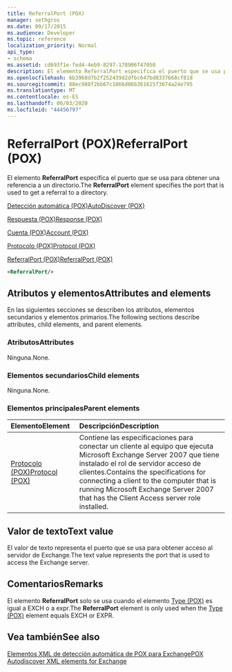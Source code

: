 ```yaml
---
title: ReferralPort (POX)
manager: sethgros
ms.date: 09/17/2015
ms.audience: Developer
ms.topic: reference
localization_priority: Normal
api_type:
- schema
ms.assetid: cd693f1e-fed4-4eb9-8297-178906f47050
description: El elemento ReferralPort especifica el puerto que se usa para obtener una referencia a un directorio.
ms.openlocfilehash: 6b3968d7b2f252439d2dfbc647bd8337668cf818
ms.sourcegitcommit: 88ec988f2bb67c1866d06b361615f3674a24e795
ms.translationtype: MT
ms.contentlocale: es-ES
ms.lasthandoff: 06/03/2020
ms.locfileid: "44456797"
---
```

# <a name="referralport-pox"></a><span data-ttu-id="22484-103">ReferralPort (POX)</span><span class="sxs-lookup"><span data-stu-id="22484-103">ReferralPort (POX)</span></span>

<span data-ttu-id="22484-104">El elemento **ReferralPort** especifica el puerto que se usa para obtener una referencia a un directorio.</span><span class="sxs-lookup"><span data-stu-id="22484-104">The **ReferralPort** element specifies the port that is used to get a referral to a directory.</span></span> 
  
[<span data-ttu-id="22484-105">Detección automática (POX)</span><span class="sxs-lookup"><span data-stu-id="22484-105">AutoDiscover (POX)</span></span>](autodiscover-pox.md)
  
[<span data-ttu-id="22484-106">Respuesta (POX)</span><span class="sxs-lookup"><span data-stu-id="22484-106">Response (POX)</span></span>](response-pox.md)
  
[<span data-ttu-id="22484-107">Cuenta (POX)</span><span class="sxs-lookup"><span data-stu-id="22484-107">Account (POX)</span></span>](account-pox.md)
  
[<span data-ttu-id="22484-108">Protocolo (POX)</span><span class="sxs-lookup"><span data-stu-id="22484-108">Protocol (POX)</span></span>](protocol-pox.md)
  
[<span data-ttu-id="22484-109">ReferralPort (POX)</span><span class="sxs-lookup"><span data-stu-id="22484-109">ReferralPort (POX)</span></span>](referralport-pox.md)
  
```xml
<ReferralPort/>
```

## <a name="attributes-and-elements"></a><span data-ttu-id="22484-110">Atributos y elementos</span><span class="sxs-lookup"><span data-stu-id="22484-110">Attributes and elements</span></span>

<span data-ttu-id="22484-111">En las siguientes secciones se describen los atributos, elementos secundarios y elementos primarios.</span><span class="sxs-lookup"><span data-stu-id="22484-111">The following sections describe attributes, child elements, and parent elements.</span></span>
  
### <a name="attributes"></a><span data-ttu-id="22484-112">Atributos</span><span class="sxs-lookup"><span data-stu-id="22484-112">Attributes</span></span>

<span data-ttu-id="22484-113">Ninguna.</span><span class="sxs-lookup"><span data-stu-id="22484-113">None.</span></span>
  
### <a name="child-elements"></a><span data-ttu-id="22484-114">Elementos secundarios</span><span class="sxs-lookup"><span data-stu-id="22484-114">Child elements</span></span>

<span data-ttu-id="22484-115">Ninguna.</span><span class="sxs-lookup"><span data-stu-id="22484-115">None.</span></span>
  
### <a name="parent-elements"></a><span data-ttu-id="22484-116">Elementos principales</span><span class="sxs-lookup"><span data-stu-id="22484-116">Parent elements</span></span>

|<span data-ttu-id="22484-117">**Elemento**</span><span class="sxs-lookup"><span data-stu-id="22484-117">**Element**</span></span>|<span data-ttu-id="22484-118">**Descripción**</span><span class="sxs-lookup"><span data-stu-id="22484-118">**Description**</span></span>|
|:-----|:-----|
|[<span data-ttu-id="22484-119">Protocolo (POX)</span><span class="sxs-lookup"><span data-stu-id="22484-119">Protocol (POX)</span></span>](protocol-pox.md) <br/> |<span data-ttu-id="22484-120">Contiene las especificaciones para conectar un cliente al equipo que ejecuta Microsoft Exchange Server 2007 que tiene instalado el rol de servidor acceso de clientes.</span><span class="sxs-lookup"><span data-stu-id="22484-120">Contains the specifications for connecting a client to the computer that is running Microsoft Exchange Server 2007 that has the Client Access server role installed.</span></span>  <br/> |
   
## <a name="text-value"></a><span data-ttu-id="22484-121">Valor de texto</span><span class="sxs-lookup"><span data-stu-id="22484-121">Text value</span></span>

<span data-ttu-id="22484-122">El valor de texto representa el puerto que se usa para obtener acceso al servidor de Exchange.</span><span class="sxs-lookup"><span data-stu-id="22484-122">The text value represents the port that is used to access the Exchange server.</span></span>
  
## <a name="remarks"></a><span data-ttu-id="22484-123">Comentarios</span><span class="sxs-lookup"><span data-stu-id="22484-123">Remarks</span></span>

<span data-ttu-id="22484-124">El elemento **ReferralPort** solo se usa cuando el elemento [Type (POX)](type-pox.md) es igual a EXCH o a expr.</span><span class="sxs-lookup"><span data-stu-id="22484-124">The **ReferralPort** element is only used when the [Type (POX)](type-pox.md) element equals EXCH or EXPR.</span></span> 
  
## <a name="see-also"></a><span data-ttu-id="22484-125">Vea también</span><span class="sxs-lookup"><span data-stu-id="22484-125">See also</span></span>



[<span data-ttu-id="22484-126">Elementos XML de detección automática de POX para Exchange</span><span class="sxs-lookup"><span data-stu-id="22484-126">POX Autodiscover XML elements for Exchange</span></span>](pox-autodiscover-xml-elements-for-exchange.md)

